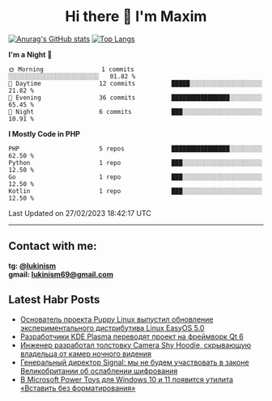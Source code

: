 ## <h1 align="center">Hi there 👋 I'm Maxim</h1>

[![Anurag's GitHub stats](https://github-readme-stats.vercel.app/api?username=lukinism)](https://github.com/anuraghazra/github-readme-stats) [![Top Langs](https://github-readme-stats.vercel.app/api/top-langs/?username=lukinism)](https://github.com/anuraghazra/github-readme-stats)

<!--START_SECTION:waka-->
**I'm a Night 🦉** 

```text
🌞 Morning                1 commits           ░░░░░░░░░░░░░░░░░░░░░░░░░   01.82 % 
🌆 Daytime                12 commits          █████░░░░░░░░░░░░░░░░░░░░   21.82 % 
🌃 Evening                36 commits          ████████████████░░░░░░░░░   65.45 % 
🌙 Night                  6 commits           ███░░░░░░░░░░░░░░░░░░░░░░   10.91 % 
```


**I Mostly Code in PHP** 

```text
PHP                      5 repos             ████████████████░░░░░░░░░   62.50 % 
Python                   1 repo              ███░░░░░░░░░░░░░░░░░░░░░░   12.50 % 
Go                       1 repo              ███░░░░░░░░░░░░░░░░░░░░░░   12.50 % 
Kotlin                   1 repo              ███░░░░░░░░░░░░░░░░░░░░░░   12.50 % 
```




 Last Updated on 27/02/2023 18:42:17 UTC
<!--END_SECTION:waka-->
___
## Contact with me:
**tg: [@lukinism](https://t.me/lukinism)  
gmail: lukinism69@gmail.com**

## Latest Habr Posts
<!-- BLOG-POST-LIST:START -->
- [Основатель проекта Puppy Linux выпустил обновление экспериментального дистрибутива Linux EasyOS 5.0](https://habr.com/ru/post/719374/)
- [Разработчики KDE Plasma переводят проект на фреймворк Qt 6](https://habr.com/ru/post/719362/)
- [Инженер разработал толстовку Camera Shy Hoodie, скрывающую владельца от камер ночного видения](https://habr.com/ru/post/719328/)
- [Генеральный директор Signal: мы не будем участвовать в законе Великобритании об ослаблении шифрования](https://habr.com/ru/post/719144/)
- [В Microsoft Power Toys для Windows 10 и 11 появится утилита «Вставить без форматирования»](https://habr.com/ru/post/719134/)
<!-- BLOG-POST-LIST:END -->
